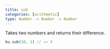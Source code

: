 ```yaml
---
title: sub
categories: [arithmetic]
type: Number -> Number -> Number
---
```


Takes two numbers and returns their difference.

```javascript
ku.sub(10, 1) // => 9
```
